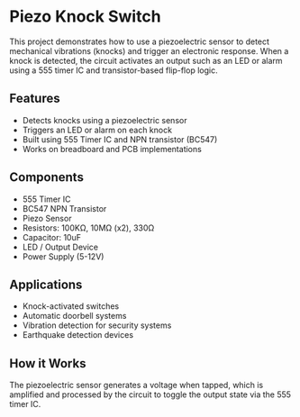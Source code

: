 # Piezo Knock Switch

This project demonstrates how to use a piezoelectric sensor to detect mechanical vibrations (knocks) and trigger an electronic response. When a knock is detected, the circuit activates an output such as an LED or alarm using a 555 timer IC and transistor-based flip-flop logic.

## Features
- Detects knocks using a piezoelectric sensor
- Triggers an LED or alarm on each knock
- Built using 555 Timer IC and NPN transistor (BC547)
- Works on breadboard and PCB implementations

## Components
- 555 Timer IC
- BC547 NPN Transistor
- Piezo Sensor
- Resistors: 100KΩ, 10MΩ (x2), 330Ω
- Capacitor: 10uF
- LED / Output Device
- Power Supply (5-12V)

## Applications
- Knock-activated switches
- Automatic doorbell systems
- Vibration detection for security systems
- Earthquake detection devices

## How it Works
The piezoelectric sensor generates a voltage when tapped, which is amplified and processed by the circuit to toggle the output state via the 555 timer IC.


